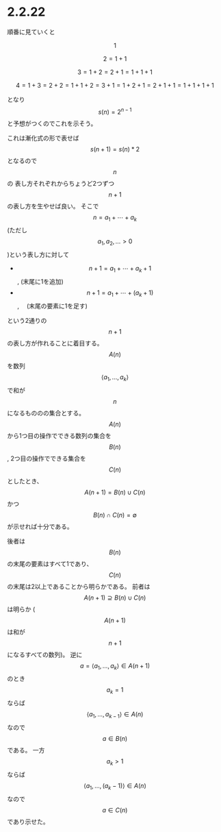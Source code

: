 # 2.2.22

順番に見ていくと

$$1$$

$$2 = 1+1$$

$$3 = 1+2 = 2+1 = 1+1+1$$

$$4 = 1+3 = 2+2 = 1+1+2 = 3+1 = 1+2+1 = 2+1+1 = 1+1+1+1$$

となり$$s(n) = 2^{n-1}$$と予想がつくのでこれを示そう。

これは漸化式の形で表せば$$s(n+1) = s(n) * 2$$となるので$$n$$の
表し方それぞれからちょうど2つずつ$$n+1$$の表し方を生やせば良い。
そこで$$n=a_1+\cdots+a_k$$ (ただし$$a_1,a_2,\ldots > 0$$)という表し方に対して

* $$n+1 = a_1 + \cdots + a_k + 1$$,  (末尾に1を追加)
* $$n+1 = a_1 + \cdots + (a_k+1)$$, 　(末尾の要素に1を足す)

という2通りの$$n+1$$の表し方が作れることに着目する。
$$A(n)$$を数列$$\langle a_1, \ldots, a_k\rangle$$で和が$$n$$になるもののの集合とする。
$$A(n)$$から1つ目の操作でできる数列の集合を$$B(n)$$, 2つ目の操作でできる集合を$$C(n)$$としたとき、$$A(n+1) = B(n) \cup C(n)$$かつ$$B(n) \cap C(n) = \emptyset$$が示せれば十分である。

後者は$$B(n)$$の末尾の要素はすべて1であり、$$C(n)$$の末尾は2以上であることから明らかである。
前者は$$A(n+1) \supseteq B(n) \cup C(n)$$は明らか ($$A(n+1)$$は和が$$n+1$$になるすべての数列)。
逆に$$\textit{a} = \langle a_1,\ldots,a_k\rangle \in A(n+1)$$のとき$$a_k = 1$$ならば
$$\langle a_1,\ldots,a_{k-1}\rangle \in A(n)$$なので$$\textit{a} \in B(n)$$である。
一方$$a_k>1$$ならば$$\langle a_1,\ldots,(a_k-1)\rangle \in A(n)$$なので$$\textit{a} \in C(n)$$であり示せた。